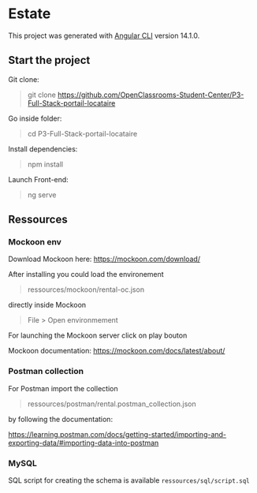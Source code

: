 # Estate

This project was generated with [Angular CLI](https://github.com/angular/angular-cli) version 14.1.0.

## Start the project

Git clone:

> git clone https://github.com/OpenClassrooms-Student-Center/P3-Full-Stack-portail-locataire

Go inside folder:

> cd P3-Full-Stack-portail-locataire

Install dependencies:

> npm install

Launch Front-end:

> ng serve


## Ressources

### Mockoon env

Download Mockoon here: https://mockoon.com/download/

After installing you could load the environement

> ressources/mockoon/rental-oc.json

directly inside Mockoon 

> File > Open environmement

For launching the Mockoon server click on play bouton

Mockoon documentation: https://mockoon.com/docs/latest/about/

### Postman collection

For Postman import the collection

> ressources/postman/rental.postman_collection.json 

by following the documentation: 

https://learning.postman.com/docs/getting-started/importing-and-exporting-data/#importing-data-into-postman


### MySQL

SQL script for creating the schema is available `ressources/sql/script.sql`
